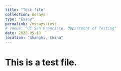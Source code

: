 ```yaml
---
title: "Test file"
collection: essays
type: "Essay"
permalink: /essays/test
# venue: "UC San Francisco, Department of Testing"
date: 2025-05-13
location: "Shanghi, China"
---
```



# This is a test file.